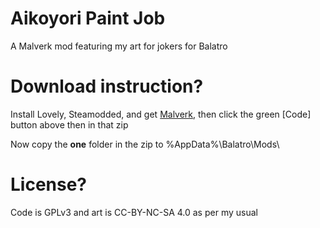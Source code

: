 # Aikoyori Paint Job
A Malverk mod featuring my art for jokers for Balatro

# Download instruction?
Install Lovely, Steamodded, and get [Malverk](https://balatromods.miraheze.org/wiki/Malverk), then click the green [Code] button above then in that zip

Now copy the **one** folder in the zip to %AppData%\Balatro\Mods\

# License?

Code is GPLv3 and art is CC-BY-NC-SA 4.0 as per my usual